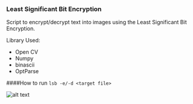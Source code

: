 ### Least Significant Bit Encryption

Script to encrypt/decrypt text into images using the Least Significant Bit Encryption.

Library Used:
- Open CV
- Numpy
- binascii
- OptParse

####How to run
`lsb -e/-d <target file>`

![alt text](http://i.ibb.co/QpKJXFh/yooo.png)



